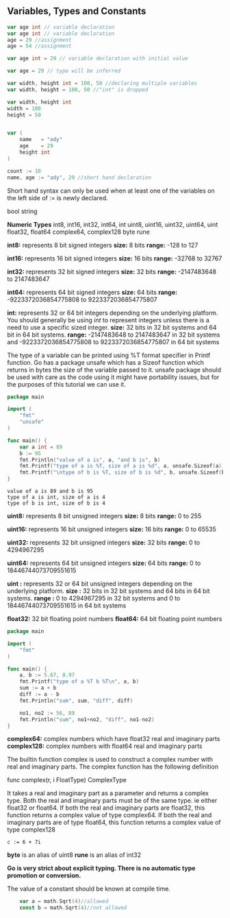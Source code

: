 ## Variables, Types and Constants

```go
var age int // variable declaration
var age int // variable declaration
age = 29 //assignment
age = 54 //assignment

var age int = 29 // variable declaration with initial value

var age = 29 // type will be inferred

var width, height int = 100, 50 //declaring multiple variables
var width, height = 100, 50 //"int" is dropped

var width, height int
width = 100
height = 50


var (
    name   = "ady"
    age    = 29
    height int
)

count := 10
name, age := "ady", 29 //short hand declaration
```

Short hand syntax can only be used when at least one of the variables on the left side of := is newly declared.

bool
string

**Numeric Types**
int8, int16, int32, int64, int
uint8, uint16, uint32, uint64, uint
float32, float64
complex64, complex128
byte
rune

**int8:** represents 8 bit signed integers
**size:** 8 bits
**range:** -128 to 127

**int16:** represents 16 bit signed integers
**size:** 16 bits
**range:** -32768 to 32767

**int32:** represents 32 bit signed integers
**size:** 32 bits
**range:** -2147483648 to 2147483647

**int64:** represents 64 bit signed integers
**size:** 64 bits
**range:** -9223372036854775808 to 9223372036854775807

**int:** represents 32 or 64 bit integers depending on the underlying platform. You should generally be using *int* to represent integers unless there is a need to use a specific sized integer.
**size:** 32 bits in 32 bit systems and 64 bit in 64 bit systems.
**range:** -2147483648 to 2147483647 in 32 bit systems and -9223372036854775808 to 9223372036854775807 in 64 bit systems

The type of a variable can be printed using %T format specifier in Printf function. Go has a package unsafe which has a Sizeof function which returns in bytes the size of the variable passed to it. unsafe package should be used with care as the code using it might have portability issues, but for the purposes of this tutorial we can use it.

```go
package main

import (  
    "fmt"
    "unsafe"
)

func main() {  
    var a int = 89
    b := 95
    fmt.Println("value of a is", a, "and b is", b)
    fmt.Printf("type of a is %T, size of a is %d", a, unsafe.Sizeof(a)) //type and size of a
    fmt.Printf("\ntype of b is %T, size of b is %d", b, unsafe.Sizeof(b)) //type and size of b
}
```

```
value of a is 89 and b is 95  
type of a is int, size of a is 4  
type of b is int, size of b is 4 
```

**uint8:** represents 8 bit unsigned integers
**size:** 8 bits
**range:** 0 to 255

**uint16:** represents 16 bit unsigned integers
**size:** 16 bits
**range:** 0 to 65535

**uint32:** represents 32 bit unsigned integers
**size:** 32 bits
**range:** 0 to 4294967295

**uint64:** represents 64 bit unsigned integers
**size:** 64 bits
**range:** 0 to 18446744073709551615

**uint :** represents 32 or 64 bit unsigned integers depending on the underlying platform.
**size :** 32 bits in 32 bit systems and 64 bits in 64 bit systems.
**range :** 0 to 4294967295 in 32 bit systems and 0 to 18446744073709551615 in 64 bit systems

**float32:** 32 bit floating point numbers
**float64:** 64 bit floating point numbers

```go
package main

import (  
    "fmt"
)

func main() {  
    a, b := 5.67, 8.97
    fmt.Printf("type of a %T b %T\n", a, b)
    sum := a + b
    diff := a - b
    fmt.Println("sum", sum, "diff", diff)

    no1, no2 := 56, 89
    fmt.Println("sum", no1+no2, "diff", no1-no2)
}
```

**complex64:** complex numbers which have float32 real and imaginary parts
**complex128:** complex numbers with float64 real and imaginary parts

The builtin function complex is used to construct a complex number with real and imaginary parts. The complex function has the following definition

func complex(r, i FloatType) ComplexType  

It takes a real and imaginary part as a parameter and returns a complex type. Both the real and imaginary parts must be of the same type. ie either float32 or float64. If both the real and imaginary parts are float32, this function returns a complex value of type complex64. If both the real and imaginary parts are of type float64, this function returns a complex value of type complex128

```
c := 6 + 7i 
```

**byte** is an alias of uint8
**rune** is an alias of int32

**Go is very strict about explicit typing. There is no automatic type promotion or conversion.**

The value of a constant should be known at compile time.

```go
    var a = math.Sqrt(4)//allowed
    const b = math.Sqrt(4)//not allowed
```

